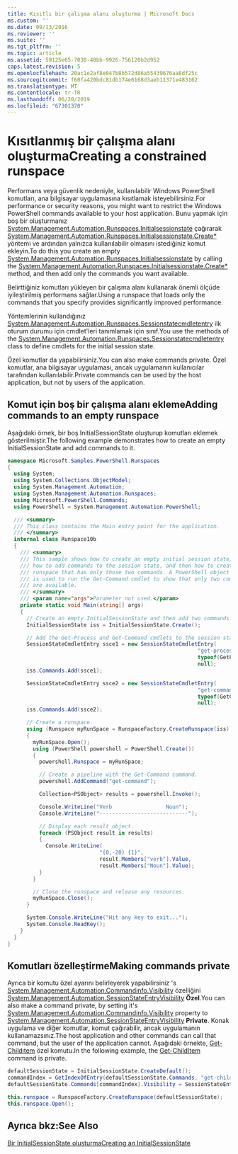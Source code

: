 ```yaml
---
title: Kısıtlı bir çalışma alanı oluşturma | Microsoft Docs
ms.custom: ''
ms.date: 09/13/2016
ms.reviewer: ''
ms.suite: ''
ms.tgt_pltfrm: ''
ms.topic: article
ms.assetid: 59125e65-7030-40bb-9926-756120b2d952
caps.latest.revision: 5
ms.openlocfilehash: 20ac1e2af8e047b8b572d86a55439676aa8df25c
ms.sourcegitcommit: f60fa420bdc81db174e6168d3aeb11371e483162
ms.translationtype: MT
ms.contentlocale: tr-TR
ms.lasthandoff: 06/20/2019
ms.locfileid: "67301370"
---
```

# <a name="creating-a-constrained-runspace"></a><span data-ttu-id="5acf9-102">Kısıtlanmış bir çalışma alanı oluşturma</span><span class="sxs-lookup"><span data-stu-id="5acf9-102">Creating a constrained runspace</span></span>

<span data-ttu-id="5acf9-103">Performans veya güvenlik nedeniyle, kullanılabilir Windows PowerShell komutları, ana bilgisayar uygulamasına kısıtlamak isteyebilirsiniz.</span><span class="sxs-lookup"><span data-stu-id="5acf9-103">For performance or security reasons, you might want to restrict the Windows PowerShell commands available to your host application.</span></span> <span data-ttu-id="5acf9-104">Bunu yapmak için boş bir oluşturmanız [System.Management.Automation.Runspaces.Initialsessionstate](/dotnet/api/System.Management.Automation.Runspaces.InitialSessionState) çağırarak [System.Management.Automation.Runspaces.Initialsessionstate.Create\*](/dotnet/api/System.Management.Automation.Runspaces.InitialSessionState.Create) yöntemi ve ardından yalnızca kullanılabilir olmasını istediğiniz komut ekleyin.</span><span class="sxs-lookup"><span data-stu-id="5acf9-104">To do this you create an empty [System.Management.Automation.Runspaces.Initialsessionstate](/dotnet/api/System.Management.Automation.Runspaces.InitialSessionState) by calling the [System.Management.Automation.Runspaces.Initialsessionstate.Create\*](/dotnet/api/System.Management.Automation.Runspaces.InitialSessionState.Create) method, and then add only the commands you want available.</span></span>

 <span data-ttu-id="5acf9-105">Belirttiğiniz komutları yükleyen bir çalışma alanı kullanarak önemli ölçüde iyileştirilmiş performans sağlar.</span><span class="sxs-lookup"><span data-stu-id="5acf9-105">Using a runspace that loads only the commands that you specify provides significantly improved performance.</span></span>

 <span data-ttu-id="5acf9-106">Yöntemlerinin kullandığınız [System.Management.Automation.Runspaces.Sessionstatecmdletentry](/dotnet/api/System.Management.Automation.Runspaces.SessionStateCmdletEntry) ilk oturum durumu için cmdlet'leri tanımlamak için sınıf.</span><span class="sxs-lookup"><span data-stu-id="5acf9-106">You use the methods of the [System.Management.Automation.Runspaces.Sessionstatecmdletentry](/dotnet/api/System.Management.Automation.Runspaces.SessionStateCmdletEntry) class to define cmdlets for the initial session state.</span></span>

 <span data-ttu-id="5acf9-107">Özel komutlar da yapabilirsiniz.</span><span class="sxs-lookup"><span data-stu-id="5acf9-107">You can also make commands private.</span></span> <span data-ttu-id="5acf9-108">Özel komutlar, ana bilgisayar uygulaması, ancak uygulamanın kullanıcılar tarafından kullanılabilir.</span><span class="sxs-lookup"><span data-stu-id="5acf9-108">Private commands can be used by the host application, but not by users of the application.</span></span>

## <a name="adding-commands-to-an-empty-runspace"></a><span data-ttu-id="5acf9-109">Komut için boş bir çalışma alanı ekleme</span><span class="sxs-lookup"><span data-stu-id="5acf9-109">Adding commands to an empty runspace</span></span>

 <span data-ttu-id="5acf9-110">Aşağıdaki örnek, bir boş InitialSessionState oluşturup komutları eklemek gösterilmiştir.</span><span class="sxs-lookup"><span data-stu-id="5acf9-110">The following example demonstrates how to create an empty InitialSessionState and add commands to it.</span></span>

```csharp
namespace Microsoft.Samples.PowerShell.Runspaces
{
  using System;
  using System.Collections.ObjectModel;
  using System.Management.Automation;
  using System.Management.Automation.Runspaces;
  using Microsoft.PowerShell.Commands;
  using PowerShell = System.Management.Automation.PowerShell;

  /// <summary>
  /// This class contains the Main entry point for the application.
  /// </summary>
  internal class Runspace10b
  {
    /// <summary>
    /// This sample shows how to create an empty initial session state,
    /// how to add commands to the session state, and then how to create a
    /// runspace that has only those two commands. A PowerShell object
    /// is used to run the Get-Command cmdlet to show that only two commands
    /// are available.
    /// </summary>
    /// <param name="args">Parameter not used.</param>
    private static void Main(string[] args)
    {
      // Create an empty InitialSessionState and then add two commands.
      InitialSessionState iss = InitialSessionState.Create();

      // Add the Get-Process and Get-Command cmdlets to the session state.
      SessionStateCmdletEntry ssce1 = new SessionStateCmdletEntry(
                                                            "get-process",
                                                            typeof(GetProcessCommand),
                                                            null);
      iss.Commands.Add(ssce1);

      SessionStateCmdletEntry ssce2 = new SessionStateCmdletEntry(
                                                            "get-command",
                                                            typeof(GetCommandCommand),
                                                            null);
      iss.Commands.Add(ssce2);

      // Create a runspace.
      using (Runspace myRunSpace = RunspaceFactory.CreateRunspace(iss))
      {
        myRunSpace.Open();
        using (PowerShell powershell = PowerShell.Create())
        {
          powershell.Runspace = myRunSpace;

          // Create a pipeline with the Get-Command command.
          powershell.AddCommand("get-command");

          Collection<PSObject> results = powershell.Invoke();

          Console.WriteLine("Verb                 Noun");
          Console.WriteLine("----------------------------");

          // Display each result object.
          foreach (PSObject result in results)
          {
            Console.WriteLine(
                             "{0,-20} {1}",
                             result.Members["verb"].Value,
                             result.Members["Noun"].Value);
          }
        }

        // Close the runspace and release any resources.
        myRunSpace.Close();
      }

      System.Console.WriteLine("Hit any key to exit...");
      System.Console.ReadKey();
    }
  }
}
```

## <a name="making-commands-private"></a><span data-ttu-id="5acf9-111">Komutları özelleştirme</span><span class="sxs-lookup"><span data-stu-id="5acf9-111">Making commands private</span></span>

 <span data-ttu-id="5acf9-112">Ayrıca bir komutu özel ayarını belirleyerek yapabilirsiniz 's [System.Management.Automation.Commandinfo.Visibility](/dotnet/api/System.Management.Automation.CommandInfo.Visibility) özelliğini [System.Management.Automation.SessionStateEntryVisibility](/dotnet/api/System.Management.Automation.SessionStateEntryVisibility) **Özel**.</span><span class="sxs-lookup"><span data-stu-id="5acf9-112">You can also make a command private, by setting it's [System.Management.Automation.Commandinfo.Visibility](/dotnet/api/System.Management.Automation.CommandInfo.Visibility) property to [System.Management.Automation.SessionStateEntryVisibility](/dotnet/api/System.Management.Automation.SessionStateEntryVisibility) **Private**.</span></span> <span data-ttu-id="5acf9-113">Konak uygulama ve diğer komutlar, komut çağırabilir, ancak uygulamanın kullanamazsınız.</span><span class="sxs-lookup"><span data-stu-id="5acf9-113">The host application and other commands can call that command, but the user of the application cannot.</span></span> <span data-ttu-id="5acf9-114">Aşağıdaki örnekte, [Get-Childıtem](/powershell/module/Microsoft.PowerShell.Management/Get-ChildItem) özel komutu.</span><span class="sxs-lookup"><span data-stu-id="5acf9-114">In the following example, the [Get-ChildItem](/powershell/module/Microsoft.PowerShell.Management/Get-ChildItem) command is private.</span></span>

```csharp
defaultSessionState = InitialSessionState.CreateDefault();
commandIndex = GetIndexOfEntry(defaultSessionState.Commands, "get-childitem");
defaultSessionState.Commands[commandIndex].Visibility = SessionStateEntryVisibility.Private;

this.runspace = RunspaceFactory.CreateRunspace(defaultSessionState);
this.runspace.Open();
```

## <a name="see-also"></a><span data-ttu-id="5acf9-115">Ayrıca bkz:</span><span class="sxs-lookup"><span data-stu-id="5acf9-115">See Also</span></span>

 [<span data-ttu-id="5acf9-116">Bir InitialSessionState oluşturma</span><span class="sxs-lookup"><span data-stu-id="5acf9-116">Creating an InitialSessionState</span></span>](./creating-an-initialsessionstate.md)
